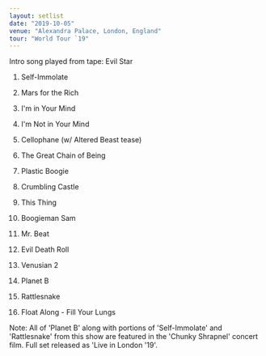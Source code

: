 ```yaml
---
layout: setlist
date: "2019-10-05"
venue: "Alexandra Palace, London, England"
tour: "World Tour `19"
---
```



 Intro song played from tape: Evil Star

 1. Self-Immolate

 2. Mars for the Rich

 3. I'm in Your Mind

 4. I'm Not in Your Mind

 5. Cellophane
    (w/ Altered Beast tease)

 6. The Great Chain of Being

 7. Plastic Boogie

 8. Crumbling Castle

 9. This Thing

10. Boogieman Sam

11. Mr. Beat

12. Evil Death Roll

13. Venusian 2

14. Planet B

15. Rattlesnake

16. Float Along - Fill Your Lungs


Note: All of 'Planet B' along with portions of 'Self-Immolate' and
'Rattlesnake' from this show are featured in the 'Chunky Shrapnel'
concert film. Full set released as 'Live in London '19'.
